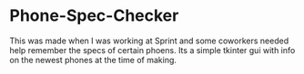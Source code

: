 # Phone-Spec-Checker
This was made when I was working at Sprint and some coworkers needed help remember the specs of certain phoens. Its a simple tkinter gui with info on the newest phones at the time of making.

